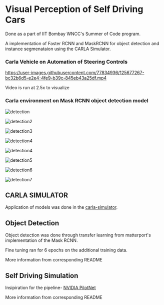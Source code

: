 
# Visual Perception of Self Driving Cars

Done as a part of IIT Bombay WNCC's Summer of Code program.

A implementation of Faster RCNN and MaskRCNN for object detection and instance segmenataion using the CARLA Simulator.


### Carla Vehicle on Automation of Steering Controls



https://user-images.githubusercontent.com/77834936/125677267-bc32b6d5-e2e4-4fe9-b39c-845eb43a25df.mp4


Video is run at 2.5x to visualize

### Carla environment on Mask RCNN object detection model

![detection](https://user-images.githubusercontent.com/77834936/126024259-d3ddbcf5-0a60-4dfe-83ce-54657cc52ed5.png)

![detection2](https://user-images.githubusercontent.com/77834936/126171099-610e5fd2-243e-4978-addc-f062ad2de808.jpg)

![detection3](https://user-images.githubusercontent.com/77834936/126171039-0aeed881-24f3-45d2-88bc-fe1593cfe368.jpg)

![detection4](https://user-images.githubusercontent.com/77834936/126171047-26d8608a-dca2-40e3-81ed-de395ca5385d.jpg)

![detection4](https://user-images.githubusercontent.com/77834936/126440956-4e8c1e90-d615-46d0-9aa4-d87e088c1a56.jpg)

![detection5](https://user-images.githubusercontent.com/77834936/126440981-8c37d694-a651-42a6-855a-8b3881b91a33.jpg)

![detection6](https://user-images.githubusercontent.com/77834936/126440983-401e43c4-e3c5-43bc-a965-dc0c6675623c.jpg)

![detection7](https://user-images.githubusercontent.com/77834936/126440986-c0d7f3e5-1e18-4a5a-b974-e98071fbd793.jpg)


## CARLA SIMULATOR

Application of models was done in the [carla-simulator](https://github.com/carla-simulator/carla). 

## Object Detection

Object detection was done through transfer learning from matterport's implementation of the Mask RCNN. 

Fine tuning ran for 6 epochs on the additional training data. 

More information from corresponding README
## Self Driving Simulation

Insipiration for the pipeline- [NVIDIA PilotNet](https://arxiv.org/pdf/1604.07316.pdf)

More information from corresponding README




